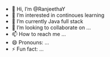- 👋 Hi, I’m @RanjeethaY
- 👀 I’m interested in continoues learning
- 🌱 I’m currently Java full stack
- 💞️ I’m looking to collaborate on ...
- 📫 How to reach me ...
- 😄 Pronouns: ...
- ⚡ Fun fact: ...

<!---
RanjeethaY/RanjeethaY is a ✨ special ✨ repository because its `README.md` (this file) appears on your GitHub profile.
You can click the Preview link to take a look at your changes.
--->
